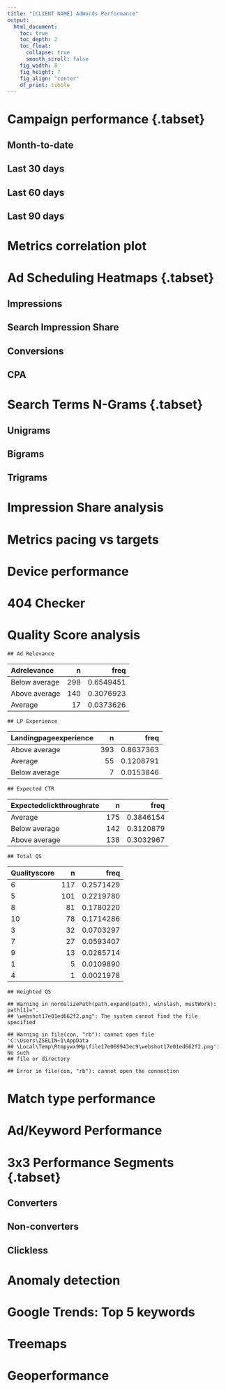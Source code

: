 ```yaml
---
title: "[CLIENT NAME] AdWords Performance"
output:
  html_document:
    toc: true
    toc_depth: 2
    toc_float:
      collapse: true
      smooth_scroll: false
    fig_width: 8
    fig_height: 7
    fig_align: "center"
    df_print: tibble
---
```



# Campaign performance {.tabset}

## Month-to-date



## Last 30 days



## Last 60 days



## Last 90 days



# Metrics correlation plot


# Ad Scheduling Heatmaps {.tabset}

## Impressions



## Search Impression Share



## Conversions



## CPA



# Search Terms N-Grams {.tabset}



## Unigrams



## Bigrams



## Trigrams



# Impression Share analysis



# Metrics pacing vs targets



# Device performance



# 404 Checker



# Quality Score analysis


```
## Ad Relevance
```



|Adrelevance   |   n|      freq|
|:-------------|---:|---------:|
|Below average | 298| 0.6549451|
|Above average | 140| 0.3076923|
|Average       |  17| 0.0373626|

```
## LP Experience
```



|Landingpageexperience |   n|      freq|
|:---------------------|---:|---------:|
|Above average         | 393| 0.8637363|
|Average               |  55| 0.1208791|
|Below average         |   7| 0.0153846|

```
## Expected CTR
```



|Expectedclickthroughrate |   n|      freq|
|:------------------------|---:|---------:|
|Average                  | 175| 0.3846154|
|Below average            | 142| 0.3120879|
|Above average            | 138| 0.3032967|

```
## Total QS
```



|Qualityscore |   n|      freq|
|:------------|---:|---------:|
|6            | 117| 0.2571429|
|5            | 101| 0.2219780|
|8            |  81| 0.1780220|
|10           |  78| 0.1714286|
|3            |  32| 0.0703297|
|7            |  27| 0.0593407|
|9            |  13| 0.0285714|
|1            |   5| 0.0109890|
|4            |   1| 0.0021978|

```
## Weighted QS
```

```
## Warning in normalizePath(path.expand(path), winslash, mustWork): path[1]=".
## \webshot17e01ed662f2.png": The system cannot find the file specified
```

```
## Warning in file(con, "rb"): cannot open file 'C:\Users\ZSELIN~1\AppData
## \Local\Temp\Rtmpywx9Mp\file17e069943ec9\webshot17e01ed662f2.png': No such
## file or directory
```

```
## Error in file(con, "rb"): cannot open the connection
```

# Match type performance



# Ad/Keyword Performance



# 3x3 Performance Segments {.tabset}



## Converters



## Non-converters



## Clickless



# Anomaly detection



# Google Trends: Top 5 keywords



# Treemaps



# Geoperformance


